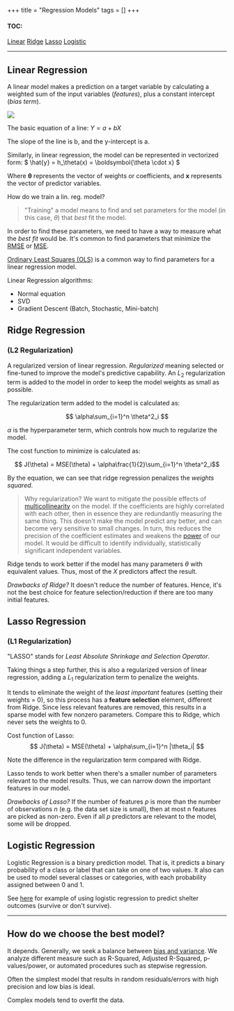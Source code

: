 +++
title = "Regression Models"
tags = []
+++

<!-- TODO: more detail about validation/error measurement, coding examples, what's good for (use cases) -->

#### TOC:
[Linear](#linear-regression)
[Ridge](#ridge-regression)
[Lasso](#lasso-regression)
[Logistic](#logistic-regression)



---

## Linear Regression
 
A linear model makes a prediction on a target variable by calculating a weighted sum of the input variables (*features*), plus a constant intercept (*bias term*).

![](https://upload.wikimedia.org/wikipedia/commons/thumb/3/3a/Linear_regression.svg/1200px-Linear_regression.svg.png) 

The basic equation of a line: $Y = a + bX$ 

The slope of the line is b, and the y-intercept is a.

Similarly, in linear regression, the model can be represented in vectorized form:
$ \hat{y} = h_\theta(x) = \boldsymbol{\theta \cdot x} $

Where $\boldsymbol{\theta}$ represents the vector of weights or coefficients, and $\boldsymbol{x}$ represents the vector of predictor variables.

How do we train a lin. reg. model?

> "Training" a model means to find and set parameters for the model (in this case, $\theta$) that *best* fit the model.

In order to find these parameters, we need to have a way to measure what the *best fit* would be. It's common to find parameters that minimize the [RMSE](https://en.wikipedia.org/wiki/Root-mean-square_deviation) or [MSE](https://en.wikipedia.org/wiki/Mean_squared_error).

[Ordinary Least Squares (OLS)](https://en.wikipedia.org/wiki/Ordinary_least_squares) is a common way to find parameters for a linear regression model.

Linear Regression algorithms:
- Normal equation
- SVD
- Gradient Descent (Batch, Stochastic, Mini-batch)


## Ridge Regression
### (L2 Regularization)

A regularized version of linear regression. *Regularized* meaning selected or fine-tuned to improve the model's predictive capability. An $L_2$ regularization term is added to the model in order to keep the model weights as small as possible. 

The regularization term added to the model is calculated as:

$$ \alpha\sum_{i=1}^n \theta^2_i $$

$\alpha$ is the hyperparameter term, which controls how much to regularize the model.

The cost function to minimize is calculated as:

$$ J(\theta) = MSE(\theta) + \alpha\frac{1}{2}\sum_{i=1}^n \theta^2_i$$

By the equation, we can see that ridge regression penalizes the *weights squared*.

> Why regularization? We want to mitigate the possible effects of [multicollinearity](https://en.wikipedia.org/wiki/Multicollinearity) on the model. If the coefficients are highly correlated with each other, then in essence they are redundantly measuring the same thing. This doesn't make the model predict any better, and can become very sensitive to small changes. In turn, this reduces the precision of the coefficient estimates and weakens the [power](https://en.wikipedia.org/wiki/Power_of_a_test) of our model. It would be difficult to identify individually, statistically significant independent variables.

Ridge tends to work better if the model has many parameters $\theta$ with equivalent values. Thus, most of the $X$ predictors affect the result.

*Drawbacks of Ridge?* It doesn't reduce the number of features. Hence, it's not the best choice for feature selection/reduction if there are too many initial features.


## Lasso Regression 
### (L1 Regularization)

"LASSO" stands for *Least Absolute Shrinkage and Selection Operator*.

Taking things a step further, this is also a regularized version of linear regression, adding a $L_1$ regularization term to penalize the weights. 

It tends to eliminate the weight of the *least important* features (setting their weights = 0), so this process has a **feature selection** element, different from Ridge. Since less relevant features are removed, this results in a sparse model with few nonzero parameters. Compare this to Ridge, which never sets the weights to 0. 

Cost function of Lasso:
$$ J(\theta) = MSE(\theta) + \alpha\sum_{i=1}^n |\theta_i| $$

Note the difference in the regularization term compared with Ridge.

Lasso tends to work better when there's a smaller number of parameters relevant to the model results. Thus, we can narrow down the important features in our model.

*Drawbacks of Lasso?* If the number of features *p* is more than the number of observations *n* (e.g. the data set size is small), then at most n features are picked as non-zero. Even if all *p* predictors are relevant to the model, some will be dropped.


## Logistic Regression
 
Logistic Regression is a binary prediction model. That is, it predicts a binary probability of a class or label that can take on one of two values. It also  can be used to model several classes or categories, with each probability assigned between 0 and 1. 

See [here](/shelter) for example of using logistic regression to predict shelter outcomes (survive or don't survive).





---

## How do we choose the best model?
It depends. Generally, we seek a balance between [bias and variance](https://en.wikipedia.org/wiki/Bias%E2%80%93variance_tradeoff). We analyze different measure such as R-Squared, Adjusted R-Squared, p-values/power, or automated procedures such as stepwise regression.

Often the simplest model that results in random residuals/errors with high precision and low bias is ideal.
 
Complex models tend to overfit the data.


<!-- Sources:  -->
<!-- Hands on ML -->
<!-- Google develoeprs ML crash course -->

 